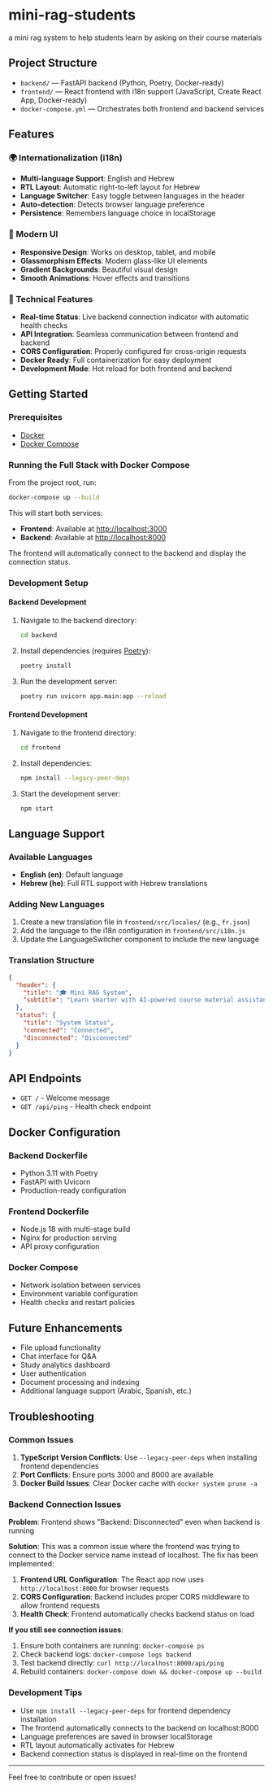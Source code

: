 # mini-rag-students

a mini rag system to help students learn by asking on their course materials

## Project Structure

- `backend/` — FastAPI backend (Python, Poetry, Docker-ready)
- `frontend/` — React frontend with i18n support (JavaScript, Create React App, Docker-ready)
- `docker-compose.yml` — Orchestrates both frontend and backend services

## Features

### 🌍 Internationalization (i18n)
- **Multi-language Support**: English and Hebrew
- **RTL Layout**: Automatic right-to-left layout for Hebrew
- **Language Switcher**: Easy toggle between languages in the header
- **Auto-detection**: Detects browser language preference
- **Persistence**: Remembers language choice in localStorage

### 🎨 Modern UI
- **Responsive Design**: Works on desktop, tablet, and mobile
- **Glassmorphism Effects**: Modern glass-like UI elements
- **Gradient Backgrounds**: Beautiful visual design
- **Smooth Animations**: Hover effects and transitions

### 🔧 Technical Features
- **Real-time Status**: Live backend connection indicator with automatic health checks
- **API Integration**: Seamless communication between frontend and backend
- **CORS Configuration**: Properly configured for cross-origin requests
- **Docker Ready**: Full containerization for easy deployment
- **Development Mode**: Hot reload for both frontend and backend

## Getting Started

### Prerequisites
- [Docker](https://www.docker.com/get-started)
- [Docker Compose](https://docs.docker.com/compose/)

### Running the Full Stack with Docker Compose

From the project root, run:
```sh
docker-compose up --build
```

This will start both services:
- **Frontend**: Available at [http://localhost:3000](http://localhost:3000)
- **Backend**: Available at [http://localhost:8000](http://localhost:8000)

The frontend will automatically connect to the backend and display the connection status.

### Development Setup

#### Backend Development
1. Navigate to the backend directory:
   ```sh
   cd backend
   ```
2. Install dependencies (requires [Poetry](https://python-poetry.org/)):
   ```sh
   poetry install
   ```
3. Run the development server:
   ```sh
   poetry run uvicorn app.main:app --reload
   ```

#### Frontend Development
1. Navigate to the frontend directory:
   ```sh
   cd frontend
   ```
2. Install dependencies:
   ```sh
   npm install --legacy-peer-deps
   ```
3. Start the development server:
   ```sh
   npm start
   ```

## Language Support

### Available Languages
- **English (en)**: Default language
- **Hebrew (he)**: Full RTL support with Hebrew translations

### Adding New Languages
1. Create a new translation file in `frontend/src/locales/` (e.g., `fr.json`)
2. Add the language to the i18n configuration in `frontend/src/i18n.js`
3. Update the LanguageSwitcher component to include the new language

### Translation Structure
```json
{
  "header": {
    "title": "🎓 Mini RAG System",
    "subtitle": "Learn smarter with AI-powered course material assistance"
  },
  "status": {
    "title": "System Status",
    "connected": "Connected",
    "disconnected": "Disconnected"
  }
}
```

## API Endpoints

- `GET /` - Welcome message
- `GET /api/ping` - Health check endpoint

## Docker Configuration

### Backend Dockerfile
- Python 3.11 with Poetry
- FastAPI with Uvicorn
- Production-ready configuration

### Frontend Dockerfile
- Node.js 18 with multi-stage build
- Nginx for production serving
- API proxy configuration

### Docker Compose
- Network isolation between services
- Environment variable configuration
- Health checks and restart policies

## Future Enhancements

- File upload functionality
- Chat interface for Q&A
- Study analytics dashboard
- User authentication
- Document processing and indexing
- Additional language support (Arabic, Spanish, etc.)

## Troubleshooting

### Common Issues

1. **TypeScript Version Conflicts**: Use `--legacy-peer-deps` when installing frontend dependencies
2. **Port Conflicts**: Ensure ports 3000 and 8000 are available
3. **Docker Build Issues**: Clear Docker cache with `docker system prune -a`

### Backend Connection Issues

**Problem**: Frontend shows "Backend: Disconnected" even when backend is running

**Solution**: This was a common issue where the frontend was trying to connect to the Docker service name instead of localhost. The fix has been implemented:

1. **Frontend URL Configuration**: The React app now uses `http://localhost:8000` for browser requests
2. **CORS Configuration**: Backend includes proper CORS middleware to allow frontend requests
3. **Health Check**: Frontend automatically checks backend status on load

**If you still see connection issues**:
1. Ensure both containers are running: `docker-compose ps`
2. Check backend logs: `docker-compose logs backend`
3. Test backend directly: `curl http://localhost:8000/api/ping`
4. Rebuild containers: `docker-compose down && docker-compose up --build`

### Development Tips

- Use `npm install --legacy-peer-deps` for frontend dependency installation
- The frontend automatically connects to the backend on localhost:8000
- Language preferences are saved in browser localStorage
- RTL layout automatically activates for Hebrew
- Backend connection status is displayed in real-time on the frontend

---

Feel free to contribute or open issues!
